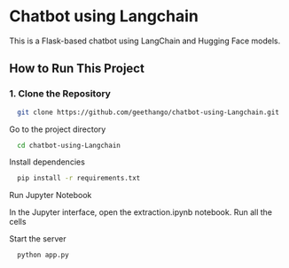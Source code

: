 
# Chatbot using Langchain

This is a Flask-based chatbot using LangChain and Hugging Face models.

## How to Run This Project

### 1. Clone the Repository


```bash
  git clone https://github.com/geethango/chatbot-using-Langchain.git
```

Go to the project directory

```bash
  cd chatbot-using-Langchain
```

Install dependencies

```bash
  pip install -r requirements.txt
```
Run Jupyter Notebook

In the Jupyter interface, open the extraction.ipynb notebook.
Run all the cells

Start the server

```bash
  python app.py

```

